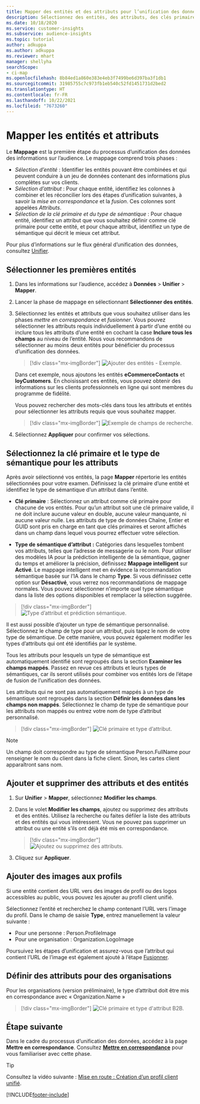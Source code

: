 ```yaml
---
title: Mapper des entités et des attributs pour l’unification des données
description: Sélectionnez des entités, des attributs, des clés primaires et des types sémantiques pour mapper les données au profil client unifié.
ms.date: 10/18/2020
ms.service: customer-insights
ms.subservice: audience-insights
ms.topic: tutorial
author: adkuppa
ms.author: adkuppa
ms.reviewer: mhart
manager: shellyha
searchScope:
- ci-map
ms.openlocfilehash: 8b84ed1a860e383e4eb3f7499be6d397ba3f1db1
ms.sourcegitcommit: 31985755c7c973fb1eb540c52fd1451731d2bed2
ms.translationtype: HT
ms.contentlocale: fr-FR
ms.lasthandoff: 10/22/2021
ms.locfileid: "7673260"
---
```

# <a name="map-entities-and-attributes"></a>Mapper les entités et attributs

Le **Mappage** est la première étape du processus d’unification des données des informations sur l’audience. Le mappage comprend trois phases :

- *Sélection d’entité* : Identifier les entités pouvant être combinées et qui peuvent conduire à un jeu de données contenant des informations plus complètes sur vos clients.
- *Sélection d’attribut* : Pour chaque entité, identifiez les colonnes à combiner et les réconcilier lors des étapes d’unification suivantes, à savoir la *mise en correspondance* et la *fusion*. Ces colonnes sont appelées *Attributs*.
- *Sélection de la clé primaire et du type de sémantique* : Pour chaque entité, identifiez un attribut que vous souhaitez définir comme clé primaire pour cette entité, et pour chaque attribut, identifiez un type de sémantique qui décrit le mieux cet attribut.

Pour plus d’informations sur le flux général d’unification des données, consultez [Unifier](data-unification.md).

## <a name="select-the-first-entities"></a>Sélectionner les premières entités

1. Dans les informations sur l’audience, accédez à **Données** > **Unifier** > **Mapper**.

2. Lancer la phase de mappage en sélectionnant **Sélectionner des entités**.

3. Sélectionnez les entités et attributs que vous souhaitez utiliser dans les phases *mettre en correspondance* et *fusionner*. Vous pouvez sélectionner les attributs requis individuellement à partir d’une entité ou inclure tous les attributs d’une entité en cochant la case **Inclure tous les champs** au niveau de l’entité. Nous vous recommandons de sélectionner au moins deux entités pour bénéficier du processus d’unification des données.

   > [!div class="mx-imgBorder"]
   > ![Ajouter des entités - Exemple.](media/data-manager-configure-map-add-entities-example.png "Ajouter des entités - Exemple")

   Dans cet exemple, nous ajoutons les entités **eCommerceContacts** et **loyCustomers**. En choisissant ces entités, vous pouvez obtenir des informations sur les clients professionnels en ligne qui sont membres du programme de fidélité.
   
   Vous pouvez rechercher des mots-clés dans tous les attributs et entités pour sélectionner les attributs requis que vous souhaitez mapper.
   
     > [!div class="mx-imgBorder"]
   > ![Exemple de champs de recherche.](media/data-manager-configure-map-search-fields-example.png "Exemple de champs de recherche")

4. Sélectionnez **Appliquer** pour confirmer vos sélections.

## <a name="select-primary-key-and-semantic-type-for-attributes"></a>Sélectionnez la clé primaire et le type de sémantique pour les attributs

Après avoir sélectionné vos entités, la page **Mapper** répertorie les entités sélectionnées pour votre examen. Définissez la clé primaire d’une entité et identifiez le type de sémantique d’un attribut dans l’entité.

- **Clé primaire** : Sélectionnez un attribut comme clé primaire pour chacune de vos entités. Pour qu’un attribut soit une clé primaire valide, il ne doit inclure aucune valeur en double, aucune valeur manquante, ni aucune valeur nulle. Les attributs de type de données Chaîne, Entier et GUID sont pris en charge en tant que clés primaires et seront affichés dans un champ dans lequel vous pourrez effectuer votre sélection.

- **Type de sémantique d’attribut :** Catégories dans lesquelles tombent vos attributs, telles que l’adresse de messagerie ou le nom. Pour utiliser des modèles IA pour la prédiction intelligente de la sémantique, gagner du temps et améliorer la précision, définissez **Mappage intelligent** sur **Activé**. Le mappage intelligent met en évidence la recommandation sémantique basée sur l’IA dans le champ **Type**. Si vous définissez cette option sur **Désactivé**, vous verrez nos recommandations de mappage normales. Vous pouvez sélectionner n’importe quel type sémantique dans la liste des options disponibles et remplacer la sélection suggérée.

> [!div class="mx-imgBorder"]
> ![Type d’attribut et prédiction sémantique.](media/data-manager-configure-map-add-attributes-semantic-prediction.png "Type d’attribut et prédiction sémantique")

Il est aussi possible d’ajouter un type de sémantique personnalisé. Sélectionnez le champ de type pour un attribut, puis tapez le nom de votre type de sémantique. De cette manière, vous pouvez également modifier les types d’attributs qui ont été identifiés par le système.

Tous les attributs pour lesquels un type de sémantique est automatiquement identifié sont regroupés dans la section **Examiner les champs mappés**. Passez en revue ces attributs et leurs types de sémantiques, car ils seront utilisés pour combiner vos entités lors de l’étape de fusion de l’unification des données.

Les attributs qui ne sont pas automatiquement mappés à un type de sémantique sont regroupés dans la section **Définir les données dans les champs non mappés**. Sélectionnez le champ de type de sémantique pour les attributs non mappés ou entrez votre nom de type d’attribut personnalisé.

> [!div class="mx-imgBorder"]
> ![Clé primaire et type d’attribut.](media/data-manager-configure-map-add-attributes.png "Clé primaire et type d’attribut")

> [!NOTE]
> Un champ doit correspondre au type de sémantique Person.FullName pour renseigner le nom du client dans la fiche client. Sinon, les cartes client apparaîtront sans nom. 

## <a name="add-and-remove-attributes-and-entities"></a>Ajouter et supprimer des attributs et des entités

1. Sur **Unifier** > **Mapper**, sélectionnez **Modifier les champs**.

2. Dans le volet **Modifier les champs**, ajoutez ou supprimez des attributs et des entités. Utilisez la recherche ou faites défiler la liste des attributs et des entités qui vous intéressent. Vous ne pouvez pas supprimer un attribut ou une entité s’ils ont déjà été mis en correspondance.

   > [!div class="mx-imgBorder"]
   > ![Ajoutez ou supprimez des attributs.](media/configure-data-map-edit.png "Ajouter ou supprimer des attributs")

3. Cliquez sur **Appliquer**.

## <a name="add-images-to-profiles"></a>Ajouter des images aux profils

Si une entité contient des URL vers des images de profil ou des logos accessibles au public, vous pouvez les ajouter au profil client unifié.

Sélectionnez l’entité et recherchez le champ contenant l’URL vers l’image du profil. Dans le champ de saisie **Type**, entrez manuellement la valeur suivante : 
- Pour une personne : Person.ProfileImage
- Pour une organisation : Organization.LogoImage

Poursuivez les étapes d’unification et assurez-vous que l’attribut qui contient l’URL de l’image est également ajouté à l’étape [Fusionner](merge-entities.md).

## <a name="set-attributes-for-organizations"></a>Définir des attributs pour des organisations

Pour les organisations (version préliminaire), le type d’attribut doit être mis en correspondance avec « Organization.Name »
> [!div class="mx-imgBorder"]
> ![Clé primaire et type d'attribut B2B.](media/configure-data-map-edit-b2b.png "Clé primaire et type d'attribut B2B")

## <a name="next-step"></a>Étape suivante

Dans le cadre du processus d’unification des données, accédez à la page **Mettre en correspondance**. Consultez [**Mettre en correspondance**](match-entities.md) pour vous familiariser avec cette phase.

> [!TIP]
> Consultez la vidéo suivante : [Mise en route : Création d’un profil client unifié](https://youtu.be/oBfGEhucAxs).


[!INCLUDE[footer-include](../includes/footer-banner.md)]